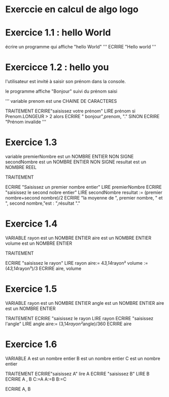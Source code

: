 # Exerccie en calcul de algo logo 

# Exercice 1.1 : hello World
écrire un programme qui affiche "hello World"
'''
ECRIRE "Hello world
'''

# Exercicce 1.2 : hello you
l'utilisateur est invité à saisir son prénom dans la console.

le programme affiche "Bonjour" suivi du prénom saisi

'''
variable 
prenom est une CHAINE DE CARACTERES

TRAITEMENT
ECRIRE"saisissez votre prénom"
LIRE prénom
si Prenom.LONGEUR > 2 alors
ECRIRE " bonjour",prenom, "."
SINON
    ECRIRE "Prénom invalide
'''

# Exercice 1.3
variable
 premierNombre est un NOMBRE ENTIER NON SIGNE
 secondNombre est un NOMBRE ENTIER NON SIGNE
 resultat est un NOMBRE REEL


 TRAITEMENT

ECRIRE "Saisissez un premier nombre entier"
LIRE premierNombre
ECRIRE "saisissez le second nobre entier"
LIRE secondNombre
 resultat := (premier nombre+second nombre)/2 
ECRIRE "la moyenne de ", premier nombre, " et ", second nombre,"est : ",résultat "."


# Exercice 1.4

VARIABLE
rayon est un NOMBRE ENTIER
aire est un NOMBRE ENTIER
volume est un NOMBRE ENTIER

TRAITEMENT

ECRIRE "saisissez le rayon"
LIRE rayon
aire:= 4*3,14*rayon²
volume := (4*3,14*rayon³)/3
ECRIRE aire, volume


# Exercice 1.5

VARIABLE
rayon est un NOMBRE ENTIER
angle est un NOMBRE ENTIER
aire est un NOMBRE ENTIER

TRAITEMENT
ECRIRE "saisissez le rayon
LIRE rayon
ECRIRE "saisissez l'angle"
LIRE angle
aire:= (3,14*rayon²*angle)/360
ECRIRE aire

# Exercice 1.6
VARIABLE
A est un nombre entier
B est un nombre entier
C est un nombre entier


TRAITEMENT
ECRIRE"saisissez A"
lire A
ECRIRE "saisissez B"
LIRE B
ECRIRE A , B
C:=A
A:=B
B:=C

ECRIRE A, B